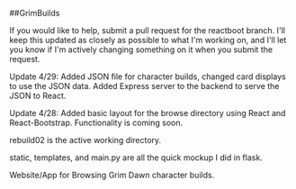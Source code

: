##GrimBuilds

If you would like to help, submit a pull request for the reactboot branch. I'll keep this updated as closely as possible to what I'm working on, and I'll let you know if I'm actively changing something on it when you submit the request.

Update 4/29: Added JSON file for character builds, changed card displays to use the JSON data. Added Express server to the backend to serve the JSON to React.

Update 4/28: Added basic layout for the browse directory using React and React-Bootstrap. Functionality is coming soon.

rebuild02 is the active working directory.

static, templates, and main.py are all the quick mockup I did in flask.

Website/App for Browsing Grim Dawn character builds.
